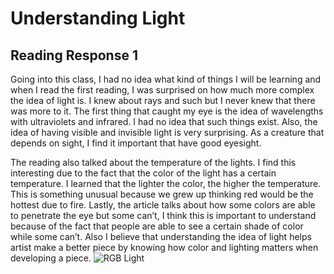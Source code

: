  # Understanding Light
 ## Reading Response 1
 Going into this class, I had no idea what kind of things I will be learning and when I read the first reading, I was surprised on how much more complex the idea of light is. I knew about rays and such but I never knew that there was more to it. The first thing that caught my eye is the idea of wavelengths with ultraviolets and infrared. I had no idea that such things exist. Also, the idea of having visible and invisible light is very surprising. As a creature that depends on sight, I find it important that have good eyesight.
  
  The reading also talked about the temperature of the lights. I find this interesting due to the fact that the color of the light has a certain temperature. I learned that the lighter the color, the higher the temperature. This is something unusual because we grew up thinking red would be the hottest due to fire. Lastly, the article talks about how some colors are able to penetrate the eye but some can’t, I think this is important to understand because of the fact that people are able to see a certain shade of color while some can’t. Also I believe that understanding the idea of light helps artist make a better piece by knowing how color and lighting matters when developing a piece.
  ![RGB Light](https://www.laserworld.com/shop/media/catalog/product/cache/1/thumbnail/9df78eab33525d08d6e5fb8d27136e95/r/t/rti_nano_rgb-0008_1.jpg)
